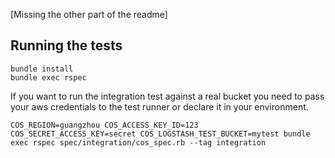 [Missing the other part of the readme]

## Running the tests

```
bundle install
bundle exec rspec
```

If you want to run the integration test against a real bucket you need to pass
your aws credentials to the test runner or declare it in your environment.

```
COS_REGION=guangzhou COS_ACCESS_KEY_ID=123 COS_SECRET_ACCESS_KEY=secret COS_LOGSTASH_TEST_BUCKET=mytest bundle exec rspec spec/integration/cos_spec.rb --tag integration
```
